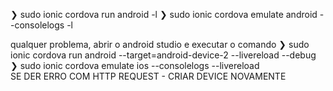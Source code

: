 ❯ sudo ionic cordova run android -l
❯ sudo ionic cordova emulate android --consolelogs -l

qualquer problema, abrir o android studio e executar o comando
❯ sudo ionic cordova run android --target=android-device-2 --livereload --debug           
❯ sudo ionic cordova emulate ios --consolelogs --livereload                                    
SE DER ERRO COM HTTP REQUEST - CRIAR DEVICE NOVAMENTE